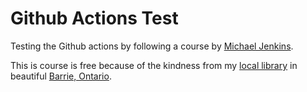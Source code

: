 # Github Actions Test

Testing the Github actions by following a course by [Michael Jenkins](https://www.linkedin.com/learning/learning-github-actions-2).

This is course is free because of the kindness from my [local library](https://www.linkedin.com/learning-login/go/barrielibrary) in beautiful [Barrie, Ontario](https://en.wikipedia.org/wiki/Barrie).
